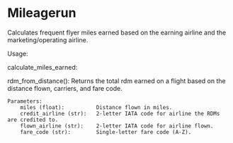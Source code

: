 # Mileagerun
Calculates frequent flyer miles earned based on the earning airline and the marketing/operating airline.

Usage:

calculate_miles_earned:

rdm_from_distance():
Returns the total rdm earned on a flight based on the distance flown, carriers, and fare code.
    
    Parameters:
        miles (float):          Distance flown in miles.
        credit_airline (str):   2-letter IATA code for airline the RDMs are credited to.
        flown_airline (str):    2-letter IATA code for airline flown.
        fare_code (str):        Single-letter fare code (A-Z).


